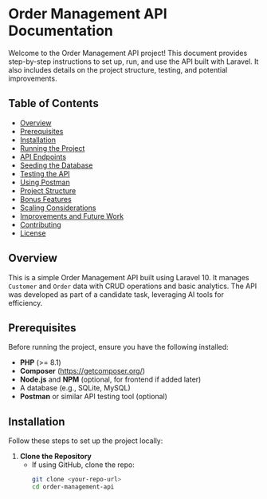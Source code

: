 # Order Management API Documentation

Welcome to the Order Management API project! This document provides step-by-step instructions to set up, run, and use the API built with Laravel. It also includes details on the project structure, testing, and potential improvements.

## Table of Contents
- [Overview](#overview)
- [Prerequisites](#prerequisites)
- [Installation](#installation)
- [Running the Project](#running-the-project)
- [API Endpoints](#api-endpoints)
- [Seeding the Database](#seeding-the-database)
- [Testing the API](#testing-the-api)
- [Using Postman](#using-postman)
- [Project Structure](#project-structure)
- [Bonus Features](#bonus-features)
- [Scaling Considerations](#scaling-considerations)
- [Improvements and Future Work](#improvements-and-future-work)
- [Contributing](#contributing)
- [License](#license)

## Overview
This is a simple Order Management API built using Laravel 10. It manages `Customer` and `Order` data with CRUD operations and basic analytics. The API was developed as part of a candidate task, leveraging AI tools for efficiency.

## Prerequisites
Before running the project, ensure you have the following installed:
- **PHP** (>= 8.1)
- **Composer** (https://getcomposer.org/)
- **Node.js** and **NPM** (optional, for frontend if added later)
- A database (e.g., SQLite, MySQL)
- **Postman** or similar API testing tool (optional)

## Installation
Follow these steps to set up the project locally:

1. **Clone the Repository**
   - If using GitHub, clone the repo:
     ```bash
     git clone <your-repo-url>
     cd order-management-api
